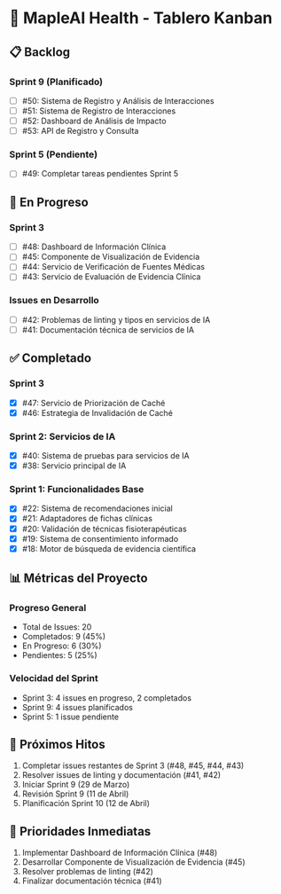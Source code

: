 # 🍁 MapleAI Health - Tablero Kanban

## 📋 Backlog

### Sprint 9 (Planificado)
- [ ] #50: Sistema de Registro y Análisis de Interacciones
- [ ] #51: Sistema de Registro de Interacciones
- [ ] #52: Dashboard de Análisis de Impacto
- [ ] #53: API de Registro y Consulta

### Sprint 5 (Pendiente)
- [ ] #49: Completar tareas pendientes Sprint 5

## 🚀 En Progreso

### Sprint 3
- [ ] #48: Dashboard de Información Clínica
- [ ] #45: Componente de Visualización de Evidencia
- [ ] #44: Servicio de Verificación de Fuentes Médicas
- [ ] #43: Servicio de Evaluación de Evidencia Clínica

### Issues en Desarrollo
- [ ] #42: Problemas de linting y tipos en servicios de IA
- [ ] #41: Documentación técnica de servicios de IA

## ✅ Completado

### Sprint 3
- [x] #47: Servicio de Priorización de Caché
- [x] #46: Estrategia de Invalidación de Caché

### Sprint 2: Servicios de IA
- [x] #40: Sistema de pruebas para servicios de IA
- [x] #38: Servicio principal de IA

### Sprint 1: Funcionalidades Base
- [x] #22: Sistema de recomendaciones inicial
- [x] #21: Adaptadores de fichas clínicas
- [x] #20: Validación de técnicas fisioterapéuticas
- [x] #19: Sistema de consentimiento informado
- [x] #18: Motor de búsqueda de evidencia científica

## 📊 Métricas del Proyecto

### Progreso General
- Total de Issues: 20
- Completados: 9 (45%)
- En Progreso: 6 (30%)
- Pendientes: 5 (25%)

### Velocidad del Sprint
- Sprint 3: 4 issues en progreso, 2 completados
- Sprint 9: 4 issues planificados
- Sprint 5: 1 issue pendiente

## 📅 Próximos Hitos
1. Completar issues restantes de Sprint 3 (#48, #45, #44, #43)
2. Resolver issues de linting y documentación (#41, #42)
3. Iniciar Sprint 9 (29 de Marzo)
4. Revisión Sprint 9 (11 de Abril)
5. Planificación Sprint 10 (12 de Abril)

## 🎯 Prioridades Inmediatas
1. Implementar Dashboard de Información Clínica (#48)
2. Desarrollar Componente de Visualización de Evidencia (#45)
3. Resolver problemas de linting (#42)
4. Finalizar documentación técnica (#41) 